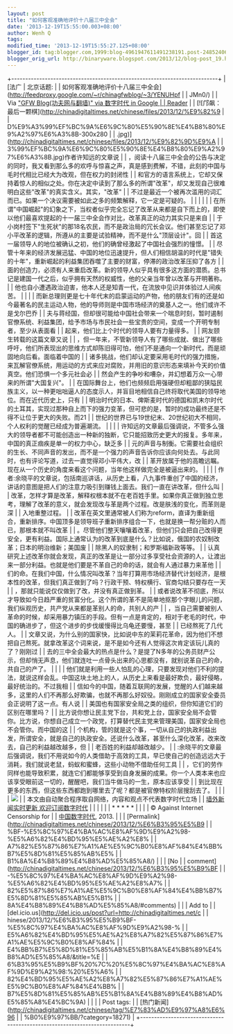 ```yaml
---
layout: post
title: "如何客观准确地评价十八届三中全会"
date: '2013-12-19T15:55:00.003+08:00'
author: Wenh Q
tags:
modified_time: '2013-12-19T15:55:27.125+08:00'
blogger_id: tag:blogger.com,1999:blog-4961947611491238191.post-2485240655737607617
blogger_orig_url: http://binaryware.blogspot.com/2013/12/blog-post_19.html
---
```

+--------------------------------------------------------------------------+
| [法广 | 北京话题:                                                        |
| 如何客观准确地评价十八届三中全会](http://feedproxy.google.com/~r/chinagfwblog/~3/YENUHpf |
| JMn0/)                                                                   |
| Via ["GFW Blog(功夫网与翻墙)" via 数字时代 in Google                     |
| Reader](https://www.blogger.com/blogger.g?blogID=4961947611491238191)    |
| [![邝飙：最后一颗棋](http://chinadigitaltimes.net/chinese/files/2013/12/%E9%82%9 |
| D%E9%A3%99%EF%BC%9A%E6%9C%80%E5%90%8E%E4%B8%80%E9%A2%97%E6%A3%8B-300x280 |
| .jpg)](http://chinadigitaltimes.net/chinese/files/2013/12/%E9%82%9D%E9%A |
| 3%99%EF%BC%9A%E6%9C%80%E5%90%8E%E4%B8%80%E9%A2%97%E6%A3%8B.jpg)作者许知远的文章说 |
| ，阅读十八届三中全会的公告与决定的同时，我又看到那么多的欢呼与惊喜之声，真是感到费解，不错，此刻的中国与毛时代相比已经大为改观，但在权力的封闭性 |
| 和官方的语言系统上，它却又保持着惊人的相似之处。你在决定中读到了那么多的所谓"改革"，却又发现自己很难明白这些"改革"的真实含义。其实，"改革" |
| 不过是最近一个被再次滥用的词汇而已。如果一个决议需要被如此之多的频繁解释，它一定是可疑的。 |
|                                                                          |
|                                                                         |
| 在所谓"中国崛起"的幻象之下，当权者似乎完全忘记了改革从来都是自下而上的，即使以他们最喜欢提起的十一届三中全会作对比，改革真正的动力其实只是来自 |
| 于小岗村签下"生死状"的那18名农民，而不是政治局的冗长会议。他们甚至忘记了邓小平改革的逻辑，所遵从的主要是试验精神，而不是什么"顶层设计"。回 |
| 首这一届领导人的地位被确认之初，他们的确曾经激起了中国社会强烈的憧憬。  |
| 尽管十年来的经济发展迅猛、中国的地位迅速提升，但人们相信胡温的时代是"错失的十年"，重新崛起的利益集团吞噬了主要的财富，停滞的政治改革压抑了各方 |
| 面的创造力，必须有人来重启改革。新的领导人似乎具有很多这方面的潜质。总书记是建国一代之后，似乎拥有天然的权威性，他的父亲当年曾以改革与开明著称。 |
| 他也自小遭遇政治迫害，他本人还是知青一代，在流放中见识并体验过人间疾苦。 |
|                                                                          |
| 而新总理则更是七十年代末的启蒙运动的产物，他的朋友们有的还是如今最著名的民主运动人物，他的导师则是中国市场经济的奠基人之一。他们或许不是戈尔巴乔 |
| 夫与蒋经国，但却很可能给中国社会带来一个喘息时刻，暂时遏制官僚系统、利益集团，给予市场与市民社会一些宝贵的空间，变成一个开明专制者，至少从表面看 |
| 起来，他们比上个时代的领导人要有力量得多。                              |
| 网友颐生转载的这篇文章又说                                               |
| ，但一年来，不管新领导人有了哪些成就、做出了哪些呼吁，他们所表现出的思维方式却陈旧得可怕，他们不是通向一个新时代，而是顽固地向后看。面临着中国的 |
| 诸多挑战，他们却认定要采用毛时代的强力措施，来瓦解官僚系统，用运动的方式来应对腐败，并用旧的意识形态来填补今天的价值真空。他们恐惧一个多元社会必 |
| 然会产生的争吵和嘈杂，并幻想着万众一心带来的所谓"大国复兴"。            |
| 在国际舞台上，他们也频频启用强硬但却粗鄙的狭隘民族主义，以一种更咄咄逼人的态度示人，并盲目地相信自己终将取代美国的领导地位。而在近代历史上，只有 |
| 明治时代的日本、俾斯麦时代的德国和凯末尔时代的土耳其，实现过那种自上而下的强力变革，但可悲的是，暂时的成功最终还是不得不让位于更大的失败。而21 |
| 世纪的世界已与19世纪末、20世纪初大不相同，个人权利的觉醒已经成为普遍潮流。 |
|                                                                          |
| 许知远的文章最后强调说，不管多么强大的领导者都不可能创造出一种新的独断，它只能招致历史更大的报复。多年来，中国的真正痼疾是单一的权力中心，缺乏多 |
| 元的声音与制衡。它需要社会组织的生长、不同声音的发出，而不是一个强力的声音告诉你应该向何处去。与此同时，也有评论写道，过去一直觉得邓小平伟大，改 |
| 革开放属于他的高瞻远瞩。现在从一个历史的角度来看这个问题，当年他这样做完全是被逼出来的。 |
|                                                                          |
| 作者:余晓平的文章说，包括南巡讲话，从历史上看，八九事件重创了中国的经济，讲话的意图是把人们的注意力吸引到赚钱上面去。我们一直在讲改革，但什么叫 |
| 改革，怎样才算是改革，解释权根本就不在老百姓手里。如果你真正做到独立思考，理解了改革的意义，就会发现改与革是两个过程。改是肤浅的变化，而革则是深 |
| 入地重整过程。                                                          |
| 改革在英文里通常被人们称为reform，直译为重新组合，重新排序。中国顶多是领导班子重新排序组合一下，也就是换一帮分赃的人而已，那根本就不叫改革 |
| 。尽管他们整天嚷嚷着改革，但他们只会把自己改得更安全，更有利益。国际上通常认为的改革到底是什么？比如说，俄国的农奴制改革；日本的明治维新；美国废 |
| 除黑人的奴隶制；和罗斯福新政等等。                                      |
| 认真研究上述改革你就会发现，真正的改革是让一部分过多享受社会资源的人，让渡出来一部分利益。也就是他们要是不革自己的命的话，就会有人通过暴力来革他 |
| 们的命。在我们中国，什么情况叫改革？当年打算用市场经济替代计划经济，是根本性的改革，但我们真正做到了吗？行政干预、特权横行、官商勾结只要存在一天 |
| ，那就只能说仅仅做到了改，并没有真正做到革。                            |
| 或者说改革不彻底，所以才导致如今日趋严重的贫富分化。这个所谓的革不是简单地抠那个字眼儿的问题，我们纵观历史，共产党从来都是革别人的命，共别人的产 |
| ，当自己需要被别人革命的时候，却采用暴力镇压的手段。但有一点是肯定的，相对于老毛的时代，中国的确进步了，但这个进步的步伐缓慢得比乌龟还要慢，甚至 |
| 已经熬死了几代人。                                                      |
| 文章又说，为什么别的国家快，比如说中东的茉莉花革命，因为他们不想把自己熬死。就拿改革这个词来说，是不是如今还有人觉得这次肯定该玩儿真的了？刚刚过 |
| 去的三中全会最大的热点是什么？是提了N多年的公务员财产公示，但却悄无声息，他们就连吐一点骨头出来的心思都没有，就别说革自己的命，共自己的产了。 |
|                                                                          |
| 他们就是利用一些人怕乱的心理，只要发现对他们不利的提法，就说这样会乱。中国这块土地上的人，从历史上来看是最好欺负，最好侵略，最好统治的。不过我相 |
| 信如今的中国，随着互联网的发展，觉醒的人们越来越多，这里的人们不再那么好欺骗，也就不再那么好奴役。刚刚成立的国家安全委员会正说明了这一点。有人说 |
| 美国也有国家安全局之类的组织，但你知道它们的区别在哪里吗？              |
| 比方说你想让民主党下台，共和党上台，国家安全局不会管你。比方说，你想自己成立一个政党，打算替代民主党来管理美国，国家安全局也不会管你。而中国的这 |
| 个机构，管的就是这个事，一切从自己的执政利益出发，所谓安全，就是自己的执政安全。还说什么改革，甚至什么深化改革，改来改去，自己的利益越改越多，但 |
| 老百姓的利益却越改越少。                                                |
| :余晓平的文章最后强调说，我们不用说如今的人类借助于高效的工具，早已使自己的创造远远大于消耗，我们就说老鼠，蚂蚁和蜜蜂，这些小动物不借助任何工具 |
| ，它们的劳作同样也能导致积累，就连它们都能够享受到自身发展的成果。你一个人类本来也应该享受眼前这一切的，醒醒吧，我们当牛做马的一生，原本应该享受 |
| 到比现在更多的东西，但这些东西都跑到哪里去了呢？都是被官僚特权阶层搜刮去了。 |
|                                                                          |
| ![](http://pixel.quantserve.com/pixel/p-89EKCgBk8MZdE.gif)              |
| 本文由自动聚合程序取自网络，内容和观点不代表数字时代立场                |
| [墙外新闻实时更新 欢迎订阅数字时代](http://eepurl.com/mstlf)            |
|                                                                         |
|                                                                          |
| * * * * *                                                                |
|                                                                          |
| © Against Internet Censorship for                                        |
| [中国数字时代](http://chinadigitaltimes.net/chinese), 2013. |            |
| [Permalink](http://chinadigitaltimes.net/chinese/2013/12/%E6%B3%95%E5%B9 |
| %BF-%E5%8C%97%E4%BA%AC%E8%AF%9D%E9%A2%98-%E5%A6%82%E4%BD%95%E5%AE%A2%E8% |
| A7%82%E5%87%86%E7%A1%AE%E5%9C%B0%E8%AF%84%E4%BB%B7%E5%8D%81%E5%85%AB%E5% |
| B1%8A%E4%B8%89%E4%B8%AD%E5%85%A8/)                                       |
| | [No                                                                    |
| comment](http://chinadigitaltimes.net/chinese/2013/12/%E6%B3%95%E5%B9%BF |
| -%E5%8C%97%E4%BA%AC%E8%AF%9D%E9%A2%98-%E5%A6%82%E4%BD%95%E5%AE%A2%E8%A7% |
| 82%E5%87%86%E7%A1%AE%E5%9C%B0%E8%AF%84%E4%BB%B7%E5%8D%81%E5%85%AB%E5%B1% |
| 8A%E4%B8%89%E4%B8%AD%E5%85%A8/#comments)                                 |
| | Add to                                                                 |
| [del.icio.us](http://del.icio.us/post?url=http://chinadigitaltimes.net/c |
| hinese/2013/12/%E6%B3%95%E5%B9%BF-%E5%8C%97%E4%BA%AC%E8%AF%9D%E9%A2%98-% |
| E5%A6%82%E4%BD%95%E5%AE%A2%E8%A7%82%E5%87%86%E7%A1%AE%E5%9C%B0%E8%AF%84% |
| E4%BB%B7%E5%8D%81%E5%85%AB%E5%B1%8A%E4%B8%89%E4%B8%AD%E5%85%A8/&title=%E |
| 6%B3%95%E5%B9%BF%20%7C%20%E5%8C%97%E4%BA%AC%E8%AF%9D%E9%A2%98:%20%E5%A6% |
| 82%E4%BD%95%E5%AE%A2%E8%A7%82%E5%87%86%E7%A1%AE%E5%9C%B0%E8%AF%84%E4%BB% |
| B7%E5%8D%81%E5%85%AB%E5%B1%8A%E4%B8%89%E4%B8%AD%E5%85%A8%E4%BC%9A)       |
|                                                                         |
|  Post tags:                                                              |
| [热门新闻](http://chinadigitaltimes.net/chinese/tag/%E7%83%AD%E9%97%A8%E6%96 |
| %B0%E9%97%BB/?category=18271)                                            |
+--------------------------------------------------------------------------+

